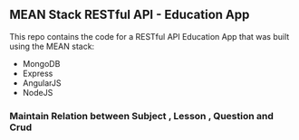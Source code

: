 
<h2>MEAN Stack RESTful API - Education App</h2>



This repo contains the code for a RESTful API Education  App that was built using the MEAN stack:

<ul>
<li>MongoDB</li>
<li>Express</li>
<li>AngularJS</li>
<li>NodeJS</li>
</ul>



<h3>Maintain Relation between Subject , Lesson , Question and Crud </h3>




